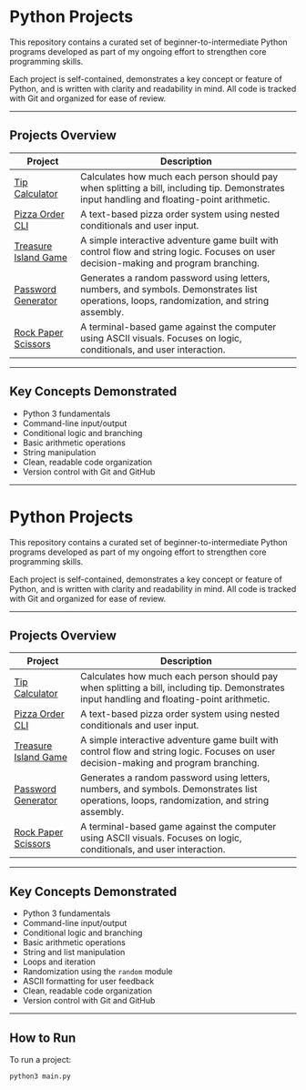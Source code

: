 # Python Projects

This repository contains a curated set of beginner-to-intermediate Python programs developed as part of my ongoing effort to strengthen core programming skills.

Each project is self-contained, demonstrates a key concept or feature of Python, and is written with clarity and readability in mind. All code is tracked with Git and organized for ease of review.

---

## Projects Overview

| Project | Description |
|---------|-------------|
| [Tip Calculator](tip_calculator/main.py) | Calculates how much each person should pay when splitting a bill, including tip. Demonstrates input handling and floating-point arithmetic. |
| [Pizza Order CLI](python_pizza/main.py) | A text-based pizza order system using nested conditionals and user input. |
| [Treasure Island Game](treasure_island_project/main.py) | A simple interactive adventure game built with control flow and string logic. Focuses on user decision-making and program branching. |
| [Password Generator](password_generator/main.py) | Generates a random password using letters, numbers, and symbols. Demonstrates list operations, loops, randomization, and string assembly. |
| [Rock Paper Scissors](rock_paper_scissors/main.py) | A terminal-based game against the computer using ASCII visuals. Focuses on logic, conditionals, and user interaction. |


---

## Key Concepts Demonstrated

- Python 3 fundamentals  
- Command-line input/output  
- Conditional logic and branching  
- Basic arithmetic operations  
- String manipulation  
- Clean, readable code organization  
- Version control with Git and GitHub  

---

# Python Projects

This repository contains a curated set of beginner-to-intermediate Python programs developed as part of my ongoing effort to strengthen core programming skills.

Each project is self-contained, demonstrates a key concept or feature of Python, and is written with clarity and readability in mind. All code is tracked with Git and organized for ease of review.

---

## Projects Overview

| Project | Description |
|---------|-------------|
| [Tip Calculator](tip_calculator/main.py) | Calculates how much each person should pay when splitting a bill, including tip. Demonstrates input handling and floating-point arithmetic. |
| [Pizza Order CLI](python_pizza/main.py) | A text-based pizza order system using nested conditionals and user input. |
| [Treasure Island Game](treasure_island_project/main.py) | A simple interactive adventure game built with control flow and string logic. Focuses on user decision-making and program branching. |
| [Password Generator](password_generator/main.py) | Generates a random password using letters, numbers, and symbols. Demonstrates list operations, loops, randomization, and string assembly. |
| [Rock Paper Scissors](rock_paper_scissors/main.py) | A terminal-based game against the computer using ASCII visuals. Focuses on logic, conditionals, and user interaction. |


---

## Key Concepts Demonstrated

- Python 3 fundamentals  
- Command-line input/output  
- Conditional logic and branching  
- Basic arithmetic operations  
- String and list manipulation  
- Loops and iteration  
- Randomization using the `random` module  
- ASCII formatting for user feedback  
- Clean, readable code organization  
- Version control with Git and GitHub  

---

## How to Run

To run a project:

```bash
python3 main.py
```

